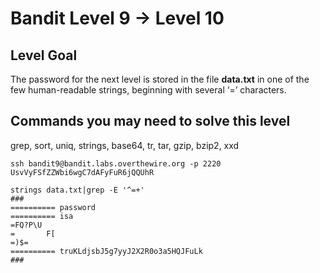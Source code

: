 # Bandit Level 9 → Level 10

## Level Goal

The password for the next level is stored in the file **data.txt** in one of the few human-readable strings, beginning with several ‘=’ characters.

## Commands you may need to solve this level

grep, sort, uniq, strings, base64, tr, tar, gzip, bzip2, xxd



```
ssh bandit9@bandit.labs.overthewire.org -p 2220
UsvVyFSfZZWbi6wgC7dAFyFuR6jQQUhR

strings data.txt|grep -E '^=+'
###
========== password
========== isa
=FQ?P\U
=       F[
=)$=
========== truKLdjsbJ5g7yyJ2X2R0o3a5HQJFuLk
###
```

